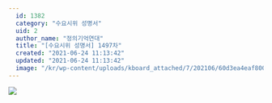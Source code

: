 ```yaml
---
  id: 1382
  category: "수요시위 성명서"
  uid: 2
  author_name: "정의기억연대"
  title: "[수요시위 성명서] 1497차"
  created: "2021-06-24 11:13:42"
  updated: "2021-06-24 11:13:42"
  image: "/kr/wp-content/uploads/kboard_attached/7/202106/60d3ea4eaf8003501294.jpg"
---
```

![](/kr/wp-content/uploads/kboard_attached/7/202106/60d3ea4eaf8003501294.jpg)